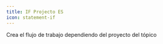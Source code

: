 ```yaml
---
title: IF Projecto ES
icon: statement-if
---
```


Crea el flujo de trabajo dependiendo del proyecto del tópico
